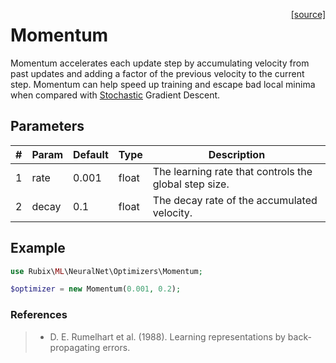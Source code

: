 <span style="float:right;"><a href="https://github.com/RubixML/RubixML/blob/master/src/NeuralNet/Optimizers/Momentum.php">[source]</a></span>

# Momentum
Momentum accelerates each update step by accumulating velocity from past updates and adding a factor of the previous velocity to the current step. Momentum can help speed up training and escape bad local minima when compared with [Stochastic](stochastic.md) Gradient Descent.

## Parameters
| # | Param | Default | Type | Description |
|---|---|---|---|---|
| 1 | rate | 0.001 | float | The learning rate that controls the global step size. |
| 2 | decay | 0.1 | float | The decay rate of the accumulated velocity. |

## Example
```php
use Rubix\ML\NeuralNet\Optimizers\Momentum;

$optimizer = new Momentum(0.001, 0.2);
```

### References
>- D. E. Rumelhart et al. (1988). Learning representations by back-propagating errors.